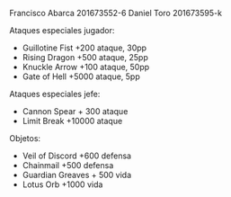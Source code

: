 Francisco Abarca 201673552-6 
Daniel Toro 201673595-k

Ataques especiales jugador:
- Guillotine Fist +200 ataque, 30pp
- Rising Dragon +500 ataque, 25pp
- Knuckle Arrow +100 ataque, 50pp
- Gate of Hell +5000 ataque, 5pp

Ataques especiales jefe:
- Cannon Spear + 300 ataque
- Limit Break +10000 ataque

Objetos:
- Veil of Discord +600 defensa
- Chainmail +500 defensa
- Guardian Greaves + 500 vida
- Lotus Orb +1000 vida
